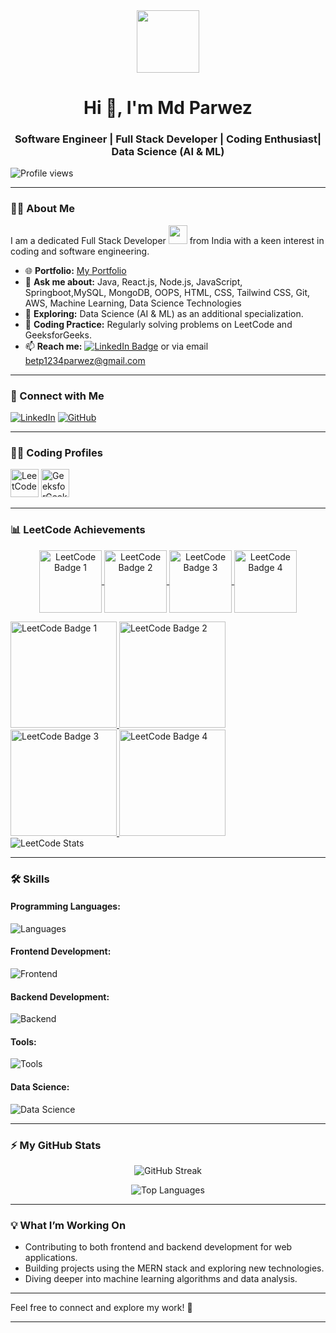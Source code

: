 <div id="header" align="center">
  <img src="https://media.giphy.com/media/M9gbBd9nbDrOTu1Mqx/giphy.gif" width="100"/>
</div>

<h1 align="center">Hi 👋, I'm Md Parwez</h1>
<h3 align="center">Software Engineer | Full Stack Developer | Coding Enthusiast| Data Science (AI & ML)</h3>

<p align="left">
  <img src="https://komarev.com/ghpvc/?username=mdparwez&label=Profile%20views&color=0e75b6&style=flat" alt="Profile views" />
</p>

---

### 👨‍💻 About Me

I am a dedicated Full Stack Developer <img src="https://media.giphy.com/media/WUlplcMpOCEmTGBtBW/giphy.gif" width="30"> from India with a keen interest in coding and software engineering.

- 🌐 **Portfolio:** [My Portfolio](https://mdparwezportfolio-website.vercel.app/)
- 💬 **Ask me about:** Java, React.js, Node.js, JavaScript, Springboot,MySQL, MongoDB, OOPS, HTML, CSS, Tailwind CSS, Git, AWS, Machine Learning, Data Science Technologies
- 🌱 **Exploring:** Data Science (AI & ML) as an additional specialization.
- 🚀 **Coding Practice:** Regularly solving problems on LeetCode and GeeksforGeeks.
- 📫 **Reach me:** [![LinkedIn Badge](https://img.shields.io/badge/-parwez-blue?style=flat&logo=Linkedin&logoColor=white)](https://www.linkedin.com/in/md-parwez-3a44871b7/) or via email betp1234parwez@gmail.com

---

### 🚀 Connect with Me

[![LinkedIn](https://skillicons.dev/icons?i=linkedin)](https://www.linkedin.com/in/md-parwez-3a44871b7)
[![GitHub](https://skillicons.dev/icons?i=github)](https://github.com/MdParwez)

---

### 👨‍💻 Coding Profiles

<div>
  <a href="https://leetcode.com/imparwez/" target="_blank"><img src="https://firebasestorage.googleapis.com/v0/b/storage-2a9f1.appspot.com/o/github-readme-img%2F6.svg?alt=media&token=2e74ad55-57f2-40aa-adff-c46ea7a8b4c5" alt="LeetCode" height="45" width="45"/></a>
  <a href="https://auth.geeksforgeeks.org/user/imparwez/" target="_blank"><img src="https://firebasestorage.googleapis.com/v0/b/storage-2a9f1.appspot.com/o/github-readme-img%2F5.svg?alt=media&token=dcf0a6d1-d72b-4716-b119-5db5e169480c" alt="GeeksforGeeks" height="45" width="45"/></a>
</div>

---

### 📊 LeetCode Achievements
<p align="center">
  <a href="https://leetcode.com/u/imparwez/" target="_blank">
    <img align="center" src="https://leetcode.com/static/images/badges/2024/gif/2024-02.gif" alt="LeetCode Badge 1" height="100" width="100" />
  </a>
  <a href="https://leetcode.com/u/imparwez/" target="_blank">
    <img align="center" src="https://leetcode.com/static/images/badges/2024/gif/2024-03.gif" alt="LeetCode Badge 2" height="100" width="100" />
  </a>
  <a href="https://leetcode.com/u/imparwez/" target="_blank">
    <img align="center" src="https://assets.leetcode.com/static_assets/marketing/2024-200.gif" alt="LeetCode Badge 3" height="100" width="100" />
  </a>
  <a href="https://leetcode.com/u/imparwez/" target="_blank">
    <img align="center" src="https://assets.leetcode.com/static_assets/marketing/2024-100.gif" alt="LeetCode Badge 4" height="100" width="100" />
  </a>
</p>

  <a href="https://leetcode.com/u/imparwez/" target="_blank">
    <img src="https://leetcode.com/static/images/badges/2024/gif/2024-02.gif" alt="LeetCode Badge 1" height="170" width="170" />
    <img src="https://leetcode.com/static/images/badges/2024/gif/2024-03.gif" alt="LeetCode Badge 2" height="170" width="170" />
    <img src="https://assets.leetcode.com/static_assets/marketing/2024-200.gif" alt="LeetCode Badge 3" height="170" width="170" />
    <img src="https://assets.leetcode.com/static_assets/marketing/2024-100.gif" alt="LeetCode Badge 4" height="170" width="170" />
  </a>
</div>

<div>
  <img src="https://leetcard.jacoblin.cool/imparwez?theme=dark&font=Nunito&ext=heatmap" alt="LeetCode Stats" />
</div>

---

### 🛠️ Skills

#### Programming Languages:

![Languages](https://skillicons.dev/icons?i=c,cpp,python,java,kotlin,js)

#### Frontend Development:

![Frontend](https://skillicons.dev/icons?i=html,css,bootstrap,tailwind,js,ts,react,redux,angular,figma)

#### Backend Development:

![Backend](https://skillicons.dev/icons?i=nodejs,express,mongo,mysql,firebase,aws,gcp)

#### Tools:

![Tools](https://skillicons.dev/icons?i=git,github,linux,androidstudio,docker,vscode,idea,md,ps)

#### Data Science:

![Data Science](https://skillicons.dev/icons?i=python,r,tensorflow,pytorch,keras,numpy,pandas,matplotlib,seaborn,scikit-learn)

---

### ⚡ My GitHub Stats

<p align="center">
  <img src="http://github-readme-streak-stats.herokuapp.com?user=MdParwez&theme=dark&background=000000" alt="GitHub Streak"/>
</p>

<p align="center">
  <img src="https://github-readme-stats.vercel.app/api/top-langs/?username=MdParwez&layout=compact&theme=vision-friendly-dark" alt="Top Languages"/>
</p>

---

### 💡 What I’m Working On

- Contributing to both frontend and backend development for web applications.
- Building projects using the MERN stack and exploring new technologies.
- Diving deeper into machine learning algorithms and data analysis.

---

Feel free to connect and explore my work! 🚀

<hr>

